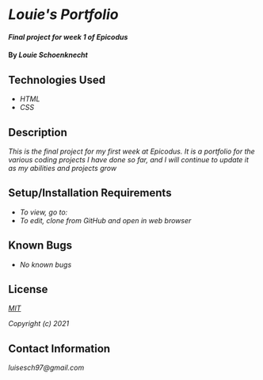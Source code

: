 # _Louie's Portfolio_

#### _Final project for week 1 of Epicodus_

#### By _**Louie Schoenknecht**_

## Technologies Used

* _HTML_
* _CSS_

## Description

_This is the final project for my first week at Epicodus. It is a portfolio for the various coding projects I have done so far, and I will continue to update it as my abilities and projects grow_

## Setup/Installation Requirements

* _To view, go to:_
* _To edit, clone from GitHub and open in web browser_

## Known Bugs

* _No known bugs_

## License

_[MIT](https://choosealicense.com/licenses/mit/)_

_Copyright (c) 2021_

## Contact Information

_luisesch97@gmail.com_